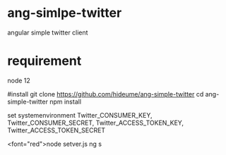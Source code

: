 # ang-simlpe-twitter
angular simple twitter client

# requirement
node 12

#install
 git clone https://github.com/hideume/ang-simple-twitter
 cd ang-simple-twitter
 npm install

set systemenvironment
 Twitter_CONSUMER_KEY,
 Twitter_CONSUMER_SECRET,
 Twitter_ACCESS_TOKEN_KEY,
 Twitter_ACCESS_TOKEN_SECRET

<font="red">node setver.js</font>
ng s
